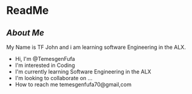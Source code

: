 # ReadMe
## _About Me_


My Name is TF John and i am learning software Engineering in the ALX.

 - Hi, I'm @TemesgenFufa
 - I'm interested in Coding
 - I'm currently learning Software Engineering in the ALX
 - I'm looking to collaborate on ...
 - How to reach me temesgenfufa70@gmail,com
